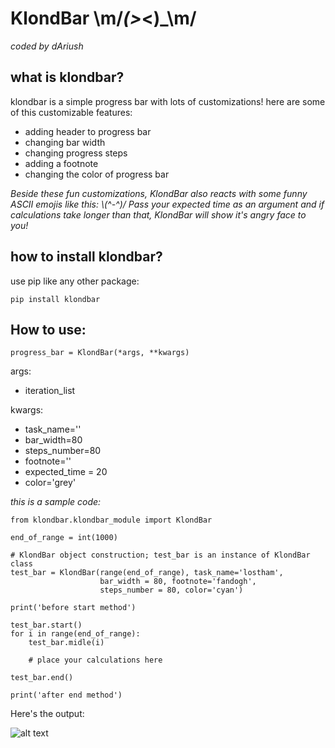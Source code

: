# KlondBar \m/_(>_<)_\m/
*coded by dAriush*

## what is klondbar?
klondbar is a simple progress bar with lots of customizations!
here are some of this customizable features:
* adding header to progress bar
* changing bar width
* changing progress steps
* adding a footnote
* changing the color of progress bar

*Beside these fun customizations, KlondBar also reacts with some funny ASCII emojis like this: \\(^-^)/ Pass your expected time as an argument and if calculations take longer than that, KlondBar will show it's angry face to you!*

## how to install klondbar?
use pip like any other package:

    pip install klondbar

## How to use:

    progress_bar = KlondBar(*args, **kwargs)
    
args:
 * iteration_list

kwargs:
* task_name=''
* bar_width=80
* steps_number=80
* footnote=''
* expected_time = 20
* color='grey'

*this is a sample code:*

    from klondbar.klondbar_module import KlondBar
    
    end_of_range = int(1000)

    # KlondBar object construction; test_bar is an instance of KlondBar class
    test_bar = KlondBar(range(end_of_range), task_name='lostham',
                        bar_width = 80, footnote='fandogh',
                        steps_number = 80, color='cyan')

    print('before start method')
    
    test_bar.start()
    for i in range(end_of_range):
        test_bar.midle(i)
        
        # place your calculations here
        
    test_bar.end()
    
    print('after end method')

Here's the output:

![alt text][logo]

[logo]: https://try.gitea.io/dariush-bahrami/klondbar_project/raw/branch/master/output%20example.png
